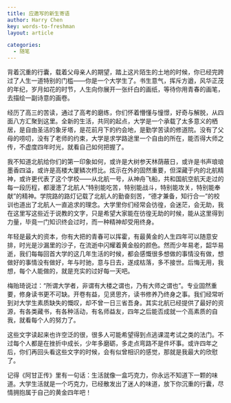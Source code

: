 ```yaml
---
title: 应邀写的新生寄语
author: Harry Chen
key: words-to-freshman
layout: article

categories:
  - 随笔
---
```


  背着沉重的行囊，载着父母亲人的期望，踏上这片陌生的土地的时候，你已经完跨过了人生一道特别的门槛——你是一个大学生了。书生意气，挥斥方遒，风华正茂的年纪，岁月如花的时节，人生向你展开一张纤白的画纸，等待你用青春的画笔，去描绘一副诗意的画卷。

  经历了高三的苦读，通过了高考的磨练，你们怀着懵懂与憧憬，好奇与解脱，从四面八方汇聚到这里。全新的生活，共同的起点，大学是一个承载了太多意义的栖居，是自由圣洁的象牙塔，是花前月下的约会地，是勤学苦读的修道院。没有了父母的唠叨，没有了老师的约束，大学是求学路途里一个自由的所在，能否得大师之传，不虚度四年时光，就看自己如何把握了。

  我不知道北航给你们的第一印象如何，或许是大树参天林荫蔽日，或许是书声琅琅墨香四溢，或许是高楼大厦鳞次栉比。炫示在外的固然重要，但深藏于内的北航精神，或许更代表了这个学校——从北航一号，从神舟飞船，共和国航空航天走过的每一段历程，都漫漶了北航人“特别能吃苦，特别能战斗，特别能攻关，特别能奉献”的精神。学院路的路灯记载了北航人的勤奋刻苦，“德才兼备，知行合一”的校训也道出了北航人一直追求的理念。大学里你们经常会彷徨，会迷茫，会无助，我在这里写这些近于说教的文字，只是希望大家能在彷徨无助的时候，能从这里得到力量，毕竟一门知识终会过时，而一种精神却受用终身。

  年轻是最大的资本，你有大把的青春可以挥霍，有最黄金的人生四年可以随意安排，时光是沙漏里的沙子，在流逝中闪耀着黄金般的颜色。然而少年易老，韶华易逝，我们每每回首大学的这几年生活的时候，都会感慨很多想做的事情没有做，想做好的事情没有做好，年与时驰，意与日去，遂成枯落，多不接世。后悔无用，我想，每个人能做的，就是充实的过好每一天吧。

  梅贻琦说过：“所谓大学者，非谓有大楼之谓也，乃有大师之谓也”。专业固然重要，修身读书更不可缺。开卷有益，见贤思齐，读书修养乃终身之事。我们经常听到对大学生素质缺失的慨叹，却不曾一日三省吾身。其实北航已经提供了最好的资源，有各类藏书，有各种活动，有名师益友，四年之后能否成就一个高素质的自我，就看每个人的努力了。

  这些文字读起来也许空泛的很，很多人可能希望得到点逃课混考试之类的法门。不过每个人都是在挫折中成长，少年多磨砺，多走点弯路不是件坏事。或许四年之后，你们再回头看这些文字的时候，会有似曾相识的感觉，那就是我最大的欣慰了。

  记得《阿甘正传》里有一句话：生活就像一盒巧克力，你永远不知道下一颗的味道。大学生活就是一个巧克力，已经散发出了迷人的味道，放下你沉重的行囊，尽情拥抱属于自己的黄金四年吧！
